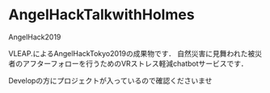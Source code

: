 # AngelHackTalkwithHolmes
AngelHack2019

VLEAP.によるAngelHackTokyo2019の成果物です．
自然災害に見舞われた被災者のアフターフォローを行うためのVRストレス軽減chatbotサービスです．

Developの方にプロジェクトが入っているので確認くださいませ
